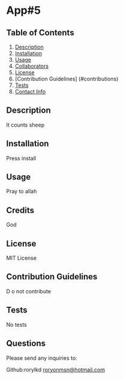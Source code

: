 # App#5

## Table of Contents
1. [Description](#description)
2. [Installation](#installation)
3. [Usage](#usage)
4. [Collaborators](#collaborators)
5. [License](#license)
6. [Contribution Guidelines] (#contributions)
7. [Tests](#tests)
8. [Contact Info](#contact)

  
## Description <a name="description"><a/>

It counts sheep

## Installation <a name="installation"><a/>

Press install

## Usage <a name="usage"><a/>

Pray to allah

## Credits <a name="collaborators"><a/>

God

## License <a name="license"><a/>

MIT License

## Contribution Guidelines <a name="contributions"><a/>

D o not contribute

## Tests <a name="tests"><a/>

No tests

## Questions <a name="contact"><a/>

Please send any inquiries to:

Github:rorylkd
roryonmsn@hotmail.com
